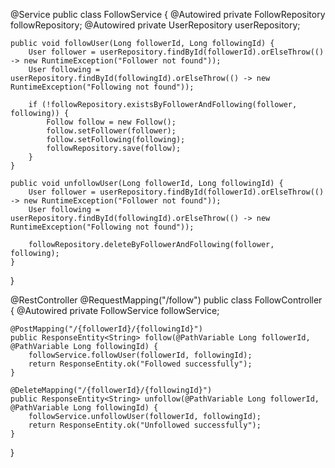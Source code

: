 @Service
public class FollowService {
    @Autowired
    private FollowRepository followRepository;
    @Autowired
    private UserRepository userRepository;

    public void followUser(Long followerId, Long followingId) {
        User follower = userRepository.findById(followerId).orElseThrow(() -> new RuntimeException("Follower not found"));
        User following = userRepository.findById(followingId).orElseThrow(() -> new RuntimeException("Following not found"));

        if (!followRepository.existsByFollowerAndFollowing(follower, following)) {
            Follow follow = new Follow();
            follow.setFollower(follower);
            follow.setFollowing(following);
            followRepository.save(follow);
        }
    }

    public void unfollowUser(Long followerId, Long followingId) {
        User follower = userRepository.findById(followerId).orElseThrow(() -> new RuntimeException("Follower not found"));
        User following = userRepository.findById(followingId).orElseThrow(() -> new RuntimeException("Following not found"));

        followRepository.deleteByFollowerAndFollowing(follower, following);
    }
}

@RestController
@RequestMapping("/follow")
public class FollowController {
    @Autowired
    private FollowService followService;

    @PostMapping("/{followerId}/{followingId}")
    public ResponseEntity<String> follow(@PathVariable Long followerId, @PathVariable Long followingId) {
        followService.followUser(followerId, followingId);
        return ResponseEntity.ok("Followed successfully");
    }

    @DeleteMapping("/{followerId}/{followingId}")
    public ResponseEntity<String> unfollow(@PathVariable Long followerId, @PathVariable Long followingId) {
        followService.unfollowUser(followerId, followingId);
        return ResponseEntity.ok("Unfollowed successfully");
    }
}
